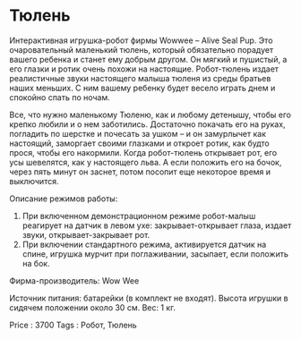 # Тюлень

Интерактивная игрушка-робот фирмы Wowwee – Alive Seal Pup. Это очаровательный маленький тюлень, который
обязательно порадует вашего ребенка и станет ему добрым другом. Он мягкий и пушистый, а его глазки и ротик
очень похожи на настоящие. Робот-тюлень издает реалистичные звуки настоящего малыша тюленя из среды братьев
наших меньших. С ним вашему ребенку будет весело играть днем и спокойно спать по ночам.

Все, что нужно маленькому Тюленю, как и любому детенышу, чтобы его крепко любили и о нем заботились. Достаточно
покачать его на руках, погладить по шерстке и почесать за ушком – и он замурлычет как настоящий, заморгает
своими глазками и откроет ротик, как будто прося, чтобы его накормили. Когда робот-тюлень открывает рот, его
усы шевелятся, как у настоящего льва. А если положить его на бочок, через пять минут он заснет, потом посопит
еще некоторое время и выключится.

Описание режимов работы:

1. При включенном демонстрационном режиме робот-малыш реагирует на датчик в левом ухе: закрывает-открывает глаза, издает звуки, открывает-закрывает рот.
2. При включении стандартного режима, активируется датчик на спине, игрушка мурчит при поглаживании, засыпает, если положить на бок.

Фирма-производитель: Wow Wee

Источник питания: батарейки (в комплект не входят).
Высота игрушки в сидячем положении около 30 см.
Вес: 1 кг.

Price : 3700
Tags  : Робот, Тюлень